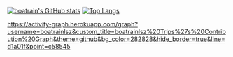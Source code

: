 [![boatrain's GitHub stats](https://github-readme-stats.vercel.app/api?username=boatrainlsz&count_private=true&show_icons=true&layout=compact&amp;theme=buefy&amp;hide_border=true)](https://github.com/boatrainlsz/boatrainlsz)
[![Top Langs](https://github-readme-stats.vercel.app/api/top-langs/?username=boatrainlsz&layout=compact&amp;theme=buefy&amp;hide_border=true)](https://github.com/boatrainlsz/boatrainlsz)

https://activity-graph.herokuapp.com/graph?username=boatrainlsz&custom_title=boatrainlsz%20Trips%27s%20Contribution%20Graph&theme=github&bg_color=282828&hide_border=true&line=d1a01f&point=c58545
